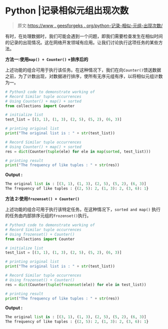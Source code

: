 # Python |记录相似元组出现次数

> 原文:[https://www . geesforgeks . org/python-记录-相似-元组-出现次数/](https://www.geeksforgeeks.org/python-record-similar-tuple-occurrences/)

有时，在处理数据时，我们可能会遇到一个问题，即我们需要检查发生在相似时间的记录的出现情况。这在网络开发领域有应用。让我们讨论执行这项任务的某些方法。

**方法一:使用`map() + Counter()` +排序后的**

上述功能的组合可用于执行该任务。在这种情况下，我们在向`Counter()`馈送数据之前，为了计数出现，对数据进行排序，使所有无序元组有序，以将相似元组计数为一。

```py
# Python3 code to demonstrate working of
# Record Similar tuple occurrences
# Using Counter() + map() + sorted
from collections import Counter

# initialize list 
test_list = [(3, 1), (1, 3), (2, 5), (5, 2), (6, 3)]

# printing original list
print("The original list is : " + str(test_list))

# Record Similar tuple occurrences
# Using Counter() + map() + sorted
res = dict(Counter(tuple(ele) for ele in map(sorted, test_list)))

# printing result
print("The frequency of like tuples : " + str(res))
```

**Output :**

```py
The original list is : [(3, 1), (1, 3), (2, 5), (5, 2), (6, 3)]
The frequency of like tuples : {(2, 5): 2, (1, 3): 2, (3, 6): 1}

```

**方法 2:使用`frozenset() + Counter()`**

上述功能的组合可用于执行该特定任务。在这种情况下，`sorted and map()` 执行的任务由内部排序元组的`frozenset()`执行。

```py
# Python3 code to demonstrate working of
# Record Similar tuple occurrences
# Using frozenset() + Counter()
from collections import Counter

# initialize list 
test_list = [(3, 1), (1, 3), (2, 5), (5, 2), (6, 3)]

# printing original list
print("The original list is : " + str(test_list))

# Record Similar tuple occurrences
# Using frozenset() + Counter()
res = dict(Counter(tuple(frozenset(ele)) for ele in test_list))

# printing result
print("The frequency of like tuples : " + str(res))
```

**Output :**

```py
The original list is : [(3, 1), (1, 3), (2, 5), (5, 2), (6, 3)]
The frequency of like tuples : {(2, 5): 2, (1, 3): 2, (3, 6): 1}

```